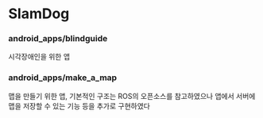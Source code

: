 # SlamDog
### android_apps/blindguide
시각장애인을 위한 앱

### android_apps/make_a_map
맵을 만들기 위한 앱, 기본적인 구조는 ROS의 오픈소스를 참고하였으나 앱에서 서버에 맵을 저장할 수 있는 기능 등을 추가로 구현하였다 
